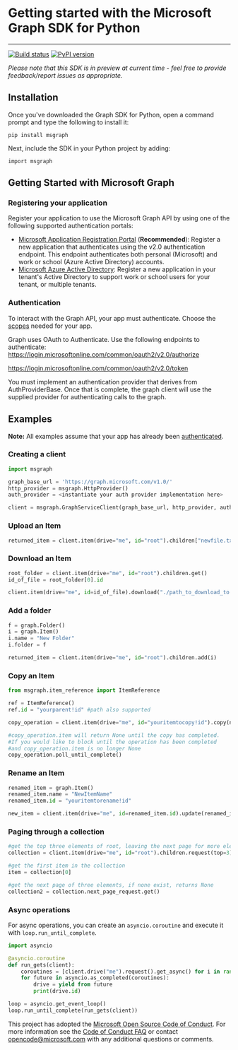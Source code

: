 # Getting started with the Microsoft Graph SDK for Python

------------------------------------------------------------------------
[![Build status](https://ci.appveyor.com/api/projects/status/x1cjahp817w6r455?svg=true)](https://ci.appveyor.com/project/OneDrive/vroom-client-python)
[![PyPI version](https://badge.fury.io/py/msgraph.svg)](https://badge.fury.io/py/msgraph)

*Please note that this SDK is in preview at current time -  feel free to provide feedback/report issues as appropriate.*

## Installation

Once you've downloaded the Graph SDK for Python, open a command prompt and type the following to install it:

<pre><code>pip install msgraph</code></pre>

Next, include the SDK in your Python project by adding:

<pre><code>import msgraph</code></pre>

## Getting Started with Microsoft Graph

### Registering your application

Register your application to use the Microsoft Graph API by using one of the following
supported authentication portals:

* [Microsoft Application Registration Portal](https://apps.dev.microsoft.com) (**Recommended**):
  Register a new application that authenticates using the v2.0 authentication endpoint. This endpoint authenticates both personal (Microsoft) and work or school (Azure Active Directory) accounts.
* [Microsoft Azure Active Directory](https://manage.windowsazure.com): Register
  a new application in your tenant's Active Directory to support work or school
  users for your tenant, or multiple tenants.

### Authentication

To interact with the Graph API, your app must authenticate. Choose the [scopes](https://developer.microsoft.com/en-us/graph/docs/concepts/permissions_reference) needed for your app.

Graph uses OAuth to Authenticate. Use the following endpoints to authenticate:
https://login.microsoftonline.com/common/oauth2/v2.0/authorize

https://login.microsoftonline.com/common/oauth2/v2.0/token

You must implement an authentication provider that derives from AuthProviderBase. Once that is complete, the graph client will use the supplied provider for authenticating calls to the graph.

## Examples

**Note:** All examples assume that your app has already been
[authenticated](#authentication).

### Creating a client

```python
import msgraph

graph_base_url = 'https://graph.microsoft.com/v1.0/'
http_provider = msgraph.HttpProvider()
auth_provider = <instantiate your auth provider implementation here>

client = msgraph.GraphServiceClient(graph_base_url, http_provider, auth_provider)
```

### Upload an Item

```python
returned_item = client.item(drive="me", id="root").children["newfile.txt"].upload("./path_to_file.txt")
```

### Download an Item

```python
root_folder = client.item(drive="me", id="root").children.get()
id_of_file = root_folder[0].id

client.item(drive="me", id=id_of_file).download("./path_to_download_to.txt")
```

### Add a folder

```python
f = graph.Folder()
i = graph.Item()
i.name = "New Folder"
i.folder = f

returned_item = client.item(drive="me", id="root").children.add(i)
```

### Copy an Item

```python
from msgraph.item_reference import ItemReference

ref = ItemReference()
ref.id = "yourparent!id" #path also supported

copy_operation = client.item(drive="me", id="youritemtocopy!id").copy(name="new copied name", parent_reference=ref).post()

#copy_operation.item will return None until the copy has completed.
#If you would like to block until the operation has been completed
#and copy_operation.item is no longer None
copy_operation.poll_until_complete()

```

### Rename an Item

```python
renamed_item = graph.Item()
renamed_item.name = "NewItemName"
renamed_item.id = "youritemtorename!id"

new_item = client.item(drive="me", id=renamed_item.id).update(renamed_item)
```

### Paging through a collection

```python
#get the top three elements of root, leaving the next page for more elements
collection = client.item(drive="me", id="root").children.request(top=3).get()

#get the first item in the collection
item = collection[0]

#get the next page of three elements, if none exist, returns None
collection2 = collection.next_page_request.get()
```

### Async operations

For async operations, you can create an `asyncio.coroutine` and execute it with
`loop.run_until_complete`.

```python
import asyncio

@asyncio.coroutine
def run_gets(client):
    coroutines = [client.drive("me").request().get_async() for i in range(3)]
    for future in asyncio.as_completed(coroutines):
        drive = yield from future
        print(drive.id)

loop = asyncio.get_event_loop()
loop.run_until_complete(run_gets(client))   
```

This project has adopted the [Microsoft Open Source Code of Conduct](https://opensource.microsoft.com/codeofconduct/). For more information see the [Code of Conduct FAQ](https://opensource.microsoft.com/codeofconduct/faq/) or contact [opencode@microsoft.com](mailto:opencode@microsoft.com) with any additional questions or comments.
